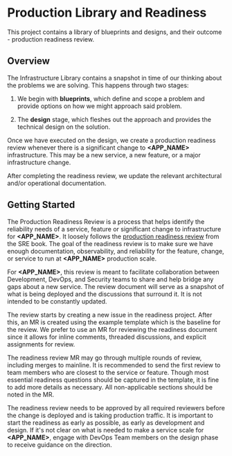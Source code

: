 # Production Library and Readiness

This project contains a library of blueprints and designs, and their outcome - production readiness review.

## Overview

The Infrastructure Library contains a snapshot in time of our thinking about 
the problems we are solving. This happens through two stages:

1. We begin with **blueprints**, which define and scope a problem and provide 
options on how we might approach said problem.

2. The **design** stage, which fleshes out the approach and provides the technical 
design on the solution.

Once we have executed on the design, we create a production readiness review 
whenever there is a significant change to **<APP_NAME>** infrastructure. This may 
be a new service, a new feature, or a major infrastructure change.

After completing the readiness review, we update the relevant architectural 
and/or operational documentation.

## Getting Started

The Production Readiness Review is a process that helps identify the 
reliability needs of a service, feature or significant change to 
infrastructure for **<APP_NAME>**. It loosely follows the [production readiness 
review][prw] from the SRE book. The goal of the readiness review is to make 
sure we have enough documentation, observability, and reliability for the 
feature, change, or service to run at **<APP_NAME>** production scale.

For **<APP_NAME>**, this review is meant to facilitate collaboration between 
Development, DevOps, and Security teams to share and help bridge any gaps about 
a new service. The review document will serve as a snapshot of what is being 
deployed and the discussions that surround it. It is not intended to be constantly 
updated.

The review starts by creating a new issue in the readiness project. After this, 
an MR is created using the example template which is the baseline for the review. 
We prefer to use an MR for reviewing the readiness document since it allows for 
inline comments, threaded discussions, and explicit assignments for review.

The readiness review MR may go through multiple rounds of review, including merges 
to mainline. It is recommended to send the first review to team members who are 
closest to the service or feature. Though most essential readiness questions 
should be captured in the template, it is fine to add more details as necessary. 
All non-applicable sections should be noted in the MR.

The readiness review needs to be approved by all required reviewers before the 
change is deployed and is taking production traffic. It is important to start 
the readiness as early as possible, as early as development and design. If it's 
not clear on what is needed to make a service scale for **<APP_NAME>**, engage 
with DevOps Team members on the design phase to receive guidance on the direction.

[prw]: https://sre.google/sre-book/evolving-sre-engagement-model/
